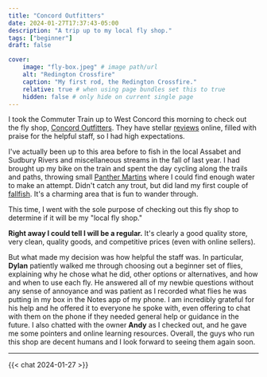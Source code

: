 ```yaml
---
title: "Concord Outfitters"
date: 2024-01-27T17:37:43-05:00
description: "A trip up to my local fly shop."
tags: ["beginner"]
draft: false

cover:
    image: "fly-box.jpeg" # image path/url
    alt: "Redington Crossfire"
    caption: "My first rod, the Redington Crossfire."
    relative: true # when using page bundles set this to true
    hidden: false # only hide on current single page
---
```


I took the Commuter Train up to West Concord this morning to check out the fly shop, [Concord Outfitters](https://concord-outfitters.shoplightspeed.com).
They have stellar [reviews](https://maps.app.goo.gl/CnELg9p3Pxpbn3R28) online, filled with praise for the helpful staff, so I had high expectations.

I've actually been up to this area before to fish in the local Assabet and Sudbury Rivers and miscellaneous streams in the fall of last year.
I had brought up my bike on the train and spent the day cycling along the trails and paths, throwing small [Panther Martins](https://www.panthermartin.com) where I could find enough water to make an attempt.
Didn't catch any trout, but did land my first couple of [fallfish](https://en.wikipedia.org/wiki/Fallfish).
It's a charming area that is fun to wander through.

This time, I went with the sole purpose of checking out this fly shop to determine if it will be my "local fly shop."

**Right away I could tell I will be a regular.**
It's clearly a good quality store, very clean, quality goods, and competitive prices (even with online sellers).

But what made my decision was how helpful the staff was.
In particular, **Dylan** patiently walked me through choosing out a beginner set of flies, explaining why he chose what he did, other options or alternatives, and how and when to use each fly.
He answered all of my newbie questions without any sense of annoyance and was patient as I recorded what flies he was putting in my box in the Notes app of my phone.
I am incredibly grateful for his help and he offered it to everyone he spoke with, even offering to chat with them on the phone if they needed general help or guidance in the future.
I also chatted with the owner **Andy** as I checked out, and he gave me some pointers and online learning resources.
Overall, the guys who run this shop are decent humans and I look forward to seeing them again soon.

---

{{< chat 2024-01-27 >}}
